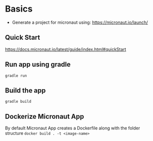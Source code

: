 # Basics
- Generate a project for micronaut using: https://micronaut.io/launch/

## Quick Start
https://docs.micronaut.io/latest/guide/index.html#quickStart

## Run app using gradle
`gradle run`

## Build the app
`gradle build`

## Dockerize Micronaut App
By default Micronaut App creates a Dockerfile along with the folder structure
`docker build . -t <image-name>`